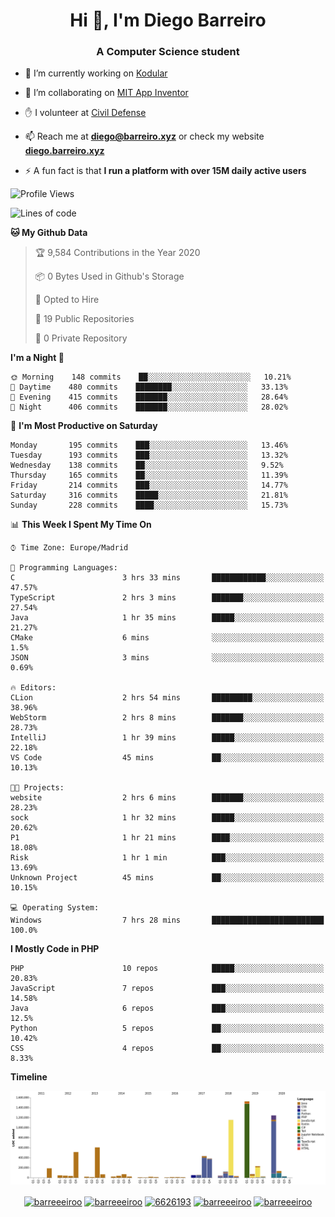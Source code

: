 <h1 align="center">Hi 👋, I'm Diego Barreiro</h1>
<h3 align="center">A Computer Science student</h3>

- 🔭 I’m currently working on [Kodular](https://www.kodular.io)

- 👯 I’m collaborating on [MIT App Inventor](https://github.com/mit-cml/appinventor-sources)

- ✋ I volunteer at [Civil Defense](https://proteccioncivil.sdc.gal)

- 📫 Reach me at **diego@barreiro.xyz** or check my website **[diego.barreiro.xyz](https://diego.barreiro.xyz)**

- ⚡ A fun fact is that **I run a platform with over 15M daily active users**

<!--START_SECTION:waka-->
![Profile Views](http://img.shields.io/badge/Profile%20Views-7-blue)

![Lines of code](https://img.shields.io/badge/From%20Hello%20World%20I%27ve%20Written-17.7%20million%20lines%20of%20code-blue)

**🐱 My Github Data** 

> 🏆 9,584 Contributions in the Year 2020
 > 
> 📦 0 Bytes Used in Github's Storage 
 > 
> 💼 Opted to Hire
 > 
> 📜 19 Public Repositories
 > 
> 🔑 0 Private Repository 
 > 
**I'm a Night 🦉** 

```text
🌞 Morning    148 commits    ██░░░░░░░░░░░░░░░░░░░░░░░   10.21% 
🌆 Daytime    480 commits    ████████░░░░░░░░░░░░░░░░░   33.13% 
🌃 Evening    415 commits    ███████░░░░░░░░░░░░░░░░░░   28.64% 
🌙 Night      406 commits    ███████░░░░░░░░░░░░░░░░░░   28.02%

```
📅 **I'm Most Productive on Saturday** 

```text
Monday       195 commits    ███░░░░░░░░░░░░░░░░░░░░░░   13.46% 
Tuesday      193 commits    ███░░░░░░░░░░░░░░░░░░░░░░   13.32% 
Wednesday    138 commits    ██░░░░░░░░░░░░░░░░░░░░░░░   9.52% 
Thursday     165 commits    ██░░░░░░░░░░░░░░░░░░░░░░░   11.39% 
Friday       214 commits    ███░░░░░░░░░░░░░░░░░░░░░░   14.77% 
Saturday     316 commits    █████░░░░░░░░░░░░░░░░░░░░   21.81% 
Sunday       228 commits    ████░░░░░░░░░░░░░░░░░░░░░   15.73%

```


📊 **This Week I Spent My Time On** 

```text
⌚︎ Time Zone: Europe/Madrid

💬 Programming Languages: 
C                        3 hrs 33 mins       ████████████░░░░░░░░░░░░░   47.57% 
TypeScript               2 hrs 3 mins        ███████░░░░░░░░░░░░░░░░░░   27.54% 
Java                     1 hr 35 mins        █████░░░░░░░░░░░░░░░░░░░░   21.27% 
CMake                    6 mins              ░░░░░░░░░░░░░░░░░░░░░░░░░   1.5% 
JSON                     3 mins              ░░░░░░░░░░░░░░░░░░░░░░░░░   0.69%

🔥 Editors: 
CLion                    2 hrs 54 mins       █████████░░░░░░░░░░░░░░░░   38.96% 
WebStorm                 2 hrs 8 mins        ███████░░░░░░░░░░░░░░░░░░   28.73% 
IntelliJ                 1 hr 39 mins        █████░░░░░░░░░░░░░░░░░░░░   22.18% 
VS Code                  45 mins             ██░░░░░░░░░░░░░░░░░░░░░░░   10.13%

🐱‍💻 Projects: 
website                  2 hrs 6 mins        ███████░░░░░░░░░░░░░░░░░░   28.23% 
sock                     1 hr 32 mins        █████░░░░░░░░░░░░░░░░░░░░   20.62% 
P1                       1 hr 21 mins        ████░░░░░░░░░░░░░░░░░░░░░   18.08% 
Risk                     1 hr 1 min          ███░░░░░░░░░░░░░░░░░░░░░░   13.69% 
Unknown Project          45 mins             ██░░░░░░░░░░░░░░░░░░░░░░░   10.15%

💻 Operating System: 
Windows                  7 hrs 28 mins       █████████████████████████   100.0%

```

**I Mostly Code in PHP** 

```text
PHP                      10 repos            █████░░░░░░░░░░░░░░░░░░░░   20.83% 
JavaScript               7 repos             ███░░░░░░░░░░░░░░░░░░░░░░   14.58% 
Java                     6 repos             ███░░░░░░░░░░░░░░░░░░░░░░   12.5% 
Python                   5 repos             ██░░░░░░░░░░░░░░░░░░░░░░░   10.42% 
CSS                      4 repos             ██░░░░░░░░░░░░░░░░░░░░░░░   8.33%

```


**Timeline**

![Chart not found](https://github.com/barreeeiroo/barreeeiroo/blob/master/charts/bar_graph.png) 


<!--END_SECTION:waka-->

<p align="center">
<a href="https://twitter.com/barreeeiroo" target="blank"><img align="center" src="https://cdn.jsdelivr.net/npm/simple-icons@3.0.1/icons/twitter.svg" alt="barreeeiroo" height="20" width="20" /></a>
<a href="https://linkedin.com/in/barreeeiroo" target="blank"><img align="center" src="https://cdn.jsdelivr.net/npm/simple-icons@3.0.1/icons/linkedin.svg" alt="barreeeiroo" height="20" width="20" /></a>
<a href="https://stackoverflow.com/users/6626193" target="blank"><img align="center" src="https://cdn.jsdelivr.net/npm/simple-icons@3.0.1/icons/stackoverflow.svg" alt="6626193" height="20" width="20" /></a>
<a href="https://fb.com/barreeeiroo" target="blank"><img align="center" src="https://cdn.jsdelivr.net/npm/simple-icons@3.0.1/icons/facebook.svg" alt="barreeeiroo" height="20" width="20" /></a>
<a href="https://instagram.com/barreeeiroo" target="blank"><img align="center" src="https://cdn.jsdelivr.net/npm/simple-icons@3.0.1/icons/instagram.svg" alt="barreeeiroo" height="20" width="20" /></a>
</p>

